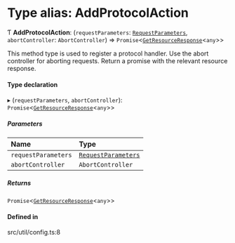 # Type alias: AddProtocolAction

Ƭ **AddProtocolAction**: (`requestParameters`: [`RequestParameters`](RequestParameters.md), `abortController`: `AbortController`) => `Promise`\<[`GetResourceResponse`](GetResourceResponse.md)\<`any`\>\>

This method type is used to register a protocol handler.
Use the abort controller for aborting requests.
Return a promise with the relevant resource response.

#### Type declaration

▸ (`requestParameters`, `abortController`): `Promise`\<[`GetResourceResponse`](GetResourceResponse.md)\<`any`\>\>

##### Parameters

| Name | Type |
| :------ | :------ |
| `requestParameters` | [`RequestParameters`](RequestParameters.md) |
| `abortController` | `AbortController` |

##### Returns

`Promise`\<[`GetResourceResponse`](GetResourceResponse.md)\<`any`\>\>

#### Defined in

src/util/config.ts:8
